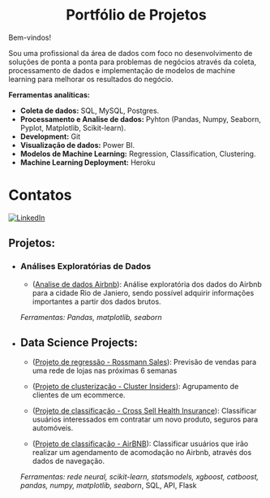 
# <center>Portfólio de Projetos</center>

Bem-vindos!

Sou uma profissional da área de dados com foco no desenvolvimento de soluções de ponta a ponta para problemas de negócios através da coleta, processamento de dados e implementação de modelos de machine learning para melhorar os resultados do negócio.
 

**Ferramentas analíticas:**
- **Coleta de dados:** SQL, MySQL, Postgres.
- **Processamento e Analise de dados:** Pyhton (Pandas, Numpy, Seaborn, Pyplot, Matplotlib, Scikit-learn).
- **Development:** Git
- **Visualização de dados:** Power BI.
- **Modelos de Machine Learning:** Regression, Classification, Clustering.
- **Machine Learning Deployment:** Heroku

# Contatos

[<img alt="LinkedIn" src="https://img.shields.io/badge/LinkedIn-0077B5?style=for-the-badge&logo=linkedin&logoColor=white"/>]( https://www.linkedin.com/in/marilenesousa/)

## **Projetos:**

- ### **Análises Exploratórias de Dados**
  - ([Analise de dados Airbnb](https://github.com/MarileneA/Analise_de_dados/blob/main/airbnb_analise_de_dados.ipynb)): Análise exploratória dos dados do Airbnb para a cidade Rio de Janiero, sendo possível adquirir informações importantes a partir dos dados brutos.
 
  
  _Ferramentas: Pandas, matplotlib, seaborn_

- ## Data Science Projects:

  - ([Projeto de regressão - Rossmann Sales](https://github.com/MarileneA/rossmann_predict_sales)): Previsão de vendas para uma rede de lojas nas próximas 6 semanas
  
 
  - ([Projeto de clusterização - Cluster Insiders]( https://github.com/MarileneA/Customer_cluster)): Agrupamento de clientes de um ecommerce.

  - ([Projeto de classificação - Cross Sell Health Insurance]( https://github.com/MarileneA/HealthInsurance)): Classificar usuários interessados em contratar um novo produto, seguros para automóveis.
  
   - ([Projeto de classificação - AirBNB]( https://github.com/MarileneA/airbnb_predict_first_booking-)): Classificar usuários que irão realizar um agendamento de acomodação no Airbnb, através dos dados de navegação.

  _Ferramentas: rede neural, scikit-learn, statsmodels, xgboost, catboost, pandas, numpy, matplotlib, seaborn_, SQL, API, Flask

